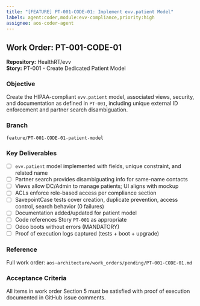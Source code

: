 ```yaml
---
title: "[FEATURE] PT-001-CODE-01: Implement evv.patient Model"
labels: agent:coder,module:evv-compliance,priority:high
assignee: aos-coder-agent
---
```


## Work Order: PT-001-CODE-01

**Repository:** HealthRT/evv  
**Story:** PT-001 - Create Dedicated Patient Model

### Objective
Create the HIPAA-compliant `evv.patient` model, associated views, security, and documentation as defined in `PT-001`, including unique external ID enforcement and partner search disambiguation.

### Branch
`feature/PT-001-CODE-01-patient-model`

### Key Deliverables
- [ ] `evv.patient` model implemented with fields, unique constraint, and related name
- [ ] Partner search provides disambiguating info for same-name contacts
- [ ] Views allow DC/Admin to manage patients; UI aligns with mockup
- [ ] ACLs enforce role-based access per compliance section
- [ ] SavepointCase tests cover creation, duplicate prevention, access control, search behavior (0 failures)
- [ ] Documentation added/updated for patient model
- [ ] Code references Story `PT-001` as appropriate
- [ ] Odoo boots without errors (MANDATORY)
- [ ] Proof of execution logs captured (tests + boot + upgrade)

### Reference
Full work order: `aos-architecture/work_orders/pending/PT-001-CODE-01.md`

### Acceptance Criteria
All items in work order Section 5 must be satisfied with proof of execution documented in GitHub issue comments.
